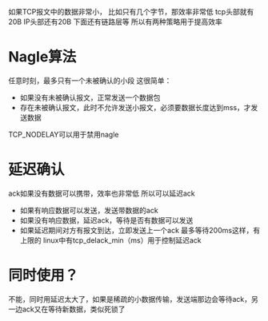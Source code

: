 如果TCP报文中的数据非常小， 比如只有几个字节，那效率非常低
tcp头部就有20B
IP头部还有20B
下面还有链路层等
所以有两种策略用于提高效率

# Nagle算法
任意时刻，最多只有一个未被确认的小段
这很简单：
- 如果没有未被确认报文，正常发送一个数据包
- 存在未被确认报文，此时不允许发送小报文，必须要数据长度达到mss，才发送数据

TCP_NODELAY可以用于禁用nagle
# 延迟确认
ack如果没有数据可以携带，效率也非常低
所以可以延迟ack
- 如果有响应数据可以发送，发送带数据的ack
- 如果没有响应数据，延迟ack，等待是否有数据可以发送
- 如果延迟期间对方有报文到达，立即发送上一个ack
最多等待200ms这样，有上限的
linux中有tcp_delack_min（ms）用于控制延迟ack
# 同时使用？
不能，同时用延迟太大了，如果是稀疏的小数据传输，发送端那边会等待ack，另一边ack又在等待新数据，类似死锁了